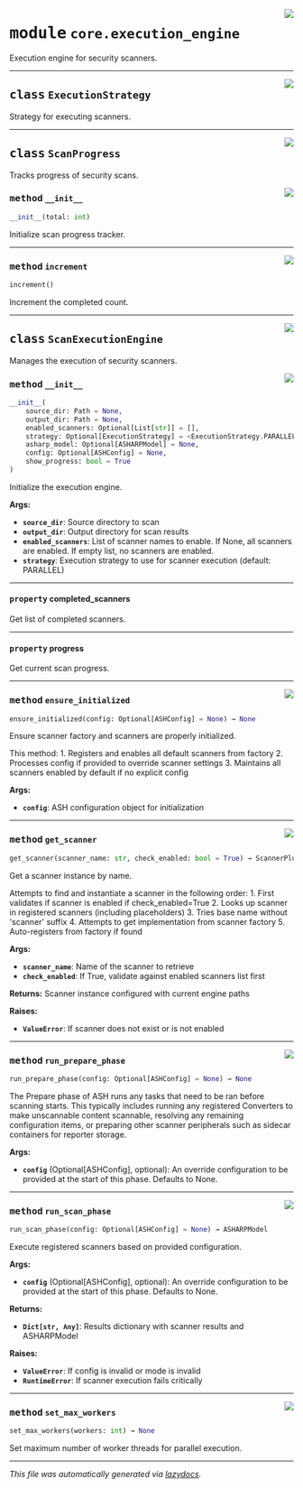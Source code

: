 <!-- markdownlint-disable -->

<a href="https://github.com/example/my-project/blob/main/src/automated_security_helper/core/execution_engine.py#L0"><img align="right" style="float:right;" src="https://img.shields.io/badge/-source-cccccc?style=flat-square"></a>

# <kbd>module</kbd> `core.execution_engine`
Execution engine for security scanners. 



---

<a href="https://github.com/example/my-project/blob/main/src/automated_security_helper/core/execution_engine.py#L27"><img align="right" style="float:right;" src="https://img.shields.io/badge/-source-cccccc?style=flat-square"></a>

## <kbd>class</kbd> `ExecutionStrategy`
Strategy for executing scanners. 





---

<a href="https://github.com/example/my-project/blob/main/src/automated_security_helper/core/execution_engine.py#L34"><img align="right" style="float:right;" src="https://img.shields.io/badge/-source-cccccc?style=flat-square"></a>

## <kbd>class</kbd> `ScanProgress`
Tracks progress of security scans. 

<a href="https://github.com/example/my-project/blob/main/src/automated_security_helper/core/execution_engine.py#L37"><img align="right" style="float:right;" src="https://img.shields.io/badge/-source-cccccc?style=flat-square"></a>

### <kbd>method</kbd> `__init__`

```python
__init__(total: int)
```

Initialize scan progress tracker. 




---

<a href="https://github.com/example/my-project/blob/main/src/automated_security_helper/core/execution_engine.py#L42"><img align="right" style="float:right;" src="https://img.shields.io/badge/-source-cccccc?style=flat-square"></a>

### <kbd>method</kbd> `increment`

```python
increment()
```

Increment the completed count. 


---

<a href="https://github.com/example/my-project/blob/main/src/automated_security_helper/core/execution_engine.py#L47"><img align="right" style="float:right;" src="https://img.shields.io/badge/-source-cccccc?style=flat-square"></a>

## <kbd>class</kbd> `ScanExecutionEngine`
Manages the execution of security scanners. 

<a href="https://github.com/example/my-project/blob/main/src/automated_security_helper/core/execution_engine.py#L50"><img align="right" style="float:right;" src="https://img.shields.io/badge/-source-cccccc?style=flat-square"></a>

### <kbd>method</kbd> `__init__`

```python
__init__(
    source_dir: Path = None,
    output_dir: Path = None,
    enabled_scanners: Optional[List[str]] = [],
    strategy: Optional[ExecutionStrategy] = <ExecutionStrategy.PARALLEL: 'parallel'>,
    asharp_model: Optional[ASHARPModel] = None,
    config: Optional[ASHConfig] = None,
    show_progress: bool = True
)
```

Initialize the execution engine. 



**Args:**
 
 - <b>`source_dir`</b>:  Source directory to scan 
 - <b>`output_dir`</b>:  Output directory for scan results 
 - <b>`enabled_scanners`</b>:  List of scanner names to enable. If None, all scanners are enabled.  If empty list, no scanners are enabled. 
 - <b>`strategy`</b>:  Execution strategy to use for scanner execution (default: PARALLEL) 


---

#### <kbd>property</kbd> completed_scanners

Get list of completed scanners. 

---

#### <kbd>property</kbd> progress

Get current scan progress. 



---

<a href="https://github.com/example/my-project/blob/main/src/automated_security_helper/core/execution_engine.py#L287"><img align="right" style="float:right;" src="https://img.shields.io/badge/-source-cccccc?style=flat-square"></a>

### <kbd>method</kbd> `ensure_initialized`

```python
ensure_initialized(config: Optional[ASHConfig] = None) → None
```

Ensure scanner factory and scanners are properly initialized. 

This method: 1. Registers and enables all default scanners from factory 2. Processes config if provided to override scanner settings 3. Maintains all scanners enabled by default if no explicit config 



**Args:**
 
 - <b>`config`</b>:  ASH configuration object for initialization 

---

<a href="https://github.com/example/my-project/blob/main/src/automated_security_helper/core/execution_engine.py#L177"><img align="right" style="float:right;" src="https://img.shields.io/badge/-source-cccccc?style=flat-square"></a>

### <kbd>method</kbd> `get_scanner`

```python
get_scanner(scanner_name: str, check_enabled: bool = True) → ScannerPluginBase
```

Get a scanner instance by name. 

Attempts to find and instantiate a scanner in the following order: 1. First validates if scanner is enabled if check_enabled=True 2. Looks up scanner in registered scanners (including placeholders) 3. Tries base name without 'scanner' suffix 4. Attempts to get implementation from scanner factory 5. Auto-registers from factory if found 



**Args:**
 
 - <b>`scanner_name`</b>:  Name of the scanner to retrieve 
 - <b>`check_enabled`</b>:  If True, validate against enabled scanners list first 



**Returns:**
 Scanner instance configured with current engine paths 



**Raises:**
 
 - <b>`ValueError`</b>:  If scanner does not exist or is not enabled 

---

<a href="https://github.com/example/my-project/blob/main/src/automated_security_helper/core/execution_engine.py#L312"><img align="right" style="float:right;" src="https://img.shields.io/badge/-source-cccccc?style=flat-square"></a>

### <kbd>method</kbd> `run_prepare_phase`

```python
run_prepare_phase(config: Optional[ASHConfig] = None) → None
```

The Prepare phase of ASH runs any tasks that need to be ran before scanning starts. This typically includes running any registered Converters to make unscannable content scannable, resolving any remaining configuration items, or preparing other scanner peripherals such as sidecar containers for reporter storage. 



**Args:**
 
 - <b>`config`</b> (Optional[ASHConfig], optional):  An override configuration to be provided at the start of this phase. Defaults to None. 

---

<a href="https://github.com/example/my-project/blob/main/src/automated_security_helper/core/execution_engine.py#L329"><img align="right" style="float:right;" src="https://img.shields.io/badge/-source-cccccc?style=flat-square"></a>

### <kbd>method</kbd> `run_scan_phase`

```python
run_scan_phase(config: Optional[ASHConfig] = None) → ASHARPModel
```

Execute registered scanners based on provided configuration. 



**Args:**
 
 - <b>`config`</b> (Optional[ASHConfig], optional):  An override configuration to be provided at the start of this phase. Defaults to None. 



**Returns:**
 
 - <b>`Dict[str, Any]`</b>:  Results dictionary with scanner results and ASHARPModel 



**Raises:**
 
 - <b>`ValueError`</b>:  If config is invalid or mode is invalid 
 - <b>`RuntimeError`</b>:  If scanner execution fails critically 

---

<a href="https://github.com/example/my-project/blob/main/src/automated_security_helper/core/execution_engine.py#L779"><img align="right" style="float:right;" src="https://img.shields.io/badge/-source-cccccc?style=flat-square"></a>

### <kbd>method</kbd> `set_max_workers`

```python
set_max_workers(workers: int) → None
```

Set maximum number of worker threads for parallel execution. 




---

_This file was automatically generated via [lazydocs](https://github.com/ml-tooling/lazydocs)._
